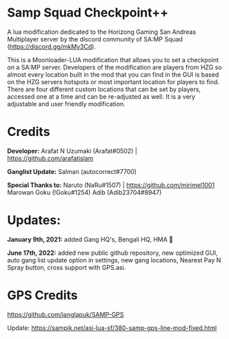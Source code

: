 # Samp Squad Checkpoint++
A lua modification dedicated to the Horizong Gaming San Andreas Multiplayer server by the discord community of SA:MP Squad (https://discord.gg/mkMy3Cd).

This is a Moonloader-LUA modification that allows you to set a checkpoint on a SA:MP server. Developers of the modification are players from HZG so almost every location built in the mod that you can find in the GUI is based on the HZG servers hotspots or most important location for players to find. There are four different custom locations that can be set by players, accessed one at a time and can be re-adjusted as well. It is a very adjustable and user friendly modification.

# Credits
**Developer:**
Arafat N Uzumaki (Arafat#0502) | https://github.com/arafatislam

**Ganglist Update:**
Salman (autocorrect#7700)

**Special Thanks to:**
Naruto (NaRu#1507) | https://github.com/mirimel1001
Marowan Goku (!Goku#1254)
Adib (Adib23704#8947)

# Updates:
**January 9th, 2021:** added Gang HQ's, Bengali HQ, HMA :eyes:

**June 17th, 2022:** added new public github repository, new optimized GUI, auto gang list update option in settings, new gang locations, Nearest Pay N Spray button, cross support with GPS.asi.

# GPS Credits
https://github.com/janglapuk/SAMP-GPS

Update: https://sampik.net/asi-lua-sf/380-samp-gps-line-mod-fixed.html
